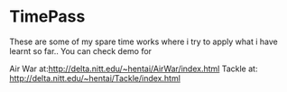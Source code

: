 TimePass
========
These are some of my spare time works where i try to apply what i have learnt so far..
You can check demo for 

Air War at:http://delta.nitt.edu/~hentai/AirWar/index.html
Tackle at: http://delta.nitt.edu/~hentai/Tackle/index.html



